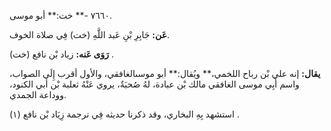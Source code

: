 ٧٦٦٠ -** خت:** أبو موسى.

**عَن:** جَابِرِ بْنِ عَبد اللَّهِ (خت) فِي صلاة الخوف.

**رَوَى عَنه:** زياد بْن نافع (خت) .

**يقال:** إنه علي بْن رباح اللخمي،** ويُقال:** أبو موسىالغافقي، والأول أقرب إِلَى الصواب، واسم أَبِي موسى الغافقي مالك بْن عبادة، لهُ صُحبَةٌ، يروي عَنْهُ ثعلبة بْن أَبي الكنود، ووداعة الجمدي.

استشهد بِهِ البخاري، وقد ذكرنا حديثه فِي ترجمة زِيَاد بْن نافع (١) .